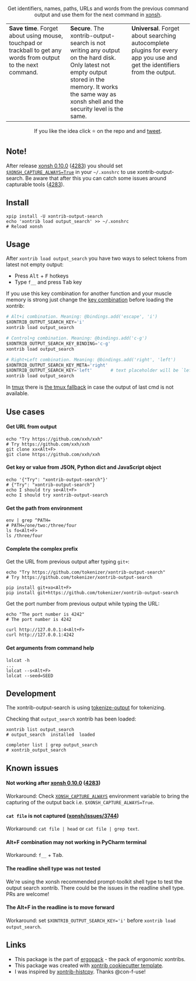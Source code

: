 <p align="center">
Get identifiers, names, paths, URLs and words from the previous command output and use them for the next command in <a href="https://xon.sh">xonsh</a>.
</p>

<table width="100%">
<col style="width:33%">
<col style="width:33%">
<col style="width:33%">
<tbody>
<tr>
<td valign="top">
<b>Save time</b>. Forget about using mouse, touchpad or trackball to get any words from output to the next command.
</td>
<td valign="top">
<b>Secure</b>. The xontrib-output-search is not writing any output on the hard disk. Only latest not empty output stored in the memory. It works the same way as xonsh shell and the security level is the same.
</td>
<td valign="top">
<b>Universal</b>. Forget about searching autocomplete plugins for every app you use and get the identifiers from the output.
</td>
</tr>
</tbody>
</table>

<p align="center">  
If you like the idea click ⭐ on the repo and and <a href="https://twitter.com/intent/tweet?text=Nice%20xontrib%20for%20the%20xonsh%20shell!&url=https://github.com/tokenizer/xontrib-output-search" target="_blank">tweet</a>.
</p>

## Note! 

After release [xonsh 0.10.0](https://github.com/xonsh/xonsh/releases/tag/0.10.0) ([4283](https://github.com/xonsh/xonsh/pull/4283)) you should set [`$XONSH_CAPTURE_ALWAYS=True`](https://xon.sh/envvars.html#xonsh-capture-always) in your `~/.xonshrc` to use xontrib-output-search. Be aware that after this you can catch some issues around capturable tools ([4283](https://github.com/xonsh/xonsh/pull/4283)).

## Install
```shell script
xpip install -U xontrib-output-search
echo 'xontrib load output_search' >> ~/.xonshrc
# Reload xonsh
```

## Usage
After `xontrib load output_search` you have two ways to select tokens from latest not empty output:
* Press <kbd>Alt</kbd> + <kbd>F</kbd> hotkeys
* Type `f__` and press <kbd>Tab</kbd> key  

If you use this key combination for another function and your muscle memory is strong just change 
the [key combination](https://python-prompt-toolkit.readthedocs.io/en/master/pages/advanced_topics/key_bindings.html) before 
loading the xontrib:
```python
# Alt+i combination. Meaning: @bindings.add('escape', 'i')
$XONTRIB_OUTPUT_SEARCH_KEY='i'
xontrib load output_search
```
```python
# Control+g combination. Meaning: @bindings.add('c-g')
$XONTRIB_OUTPUT_SEARCH_KEY_BINDING='c-g'
xontrib load output_search
```
```python
# Right+Left combination. Meaning: @bindings.add('right', 'left')
$XONTRIB_OUTPUT_SEARCH_KEY_META='right'
$XONTRIB_OUTPUT_SEARCH_KEY='left'       # text placeholder will be `left__`
xontrib load output_search
```

In [tmux](https://en.wikipedia.org/wiki/Tmux) there is [the tmux fallback](https://github.com/tokenizer/xontrib-output-search/pull/4) in case the output of last cmd is not available.

## Use cases
#### Get URL from output
```shell script
echo "Try https://github.com/xxh/xxh"
# Try https://github.com/xxh/xxh
git clone xx<Alt+F>
git clone https://github.com/xxh/xxh
```

#### Get key or value from JSON, Python dict and JavaScript object
```shell script
echo '{"Try": "xontrib-output-search"}'
# {"Try": "xontrib-output-search"}
echo I should try se<Alt+F>
echo I should try xontrib-output-search
```    

#### Get the path from environment
```shell script
env | grep ^PATH=
# PATH=/one/two:/three/four
ls fo<Alt+F>
ls /three/four  
```    

#### Complete the complex prefix

Get the URL from previous output after typing `git+`:
```shell script
echo "Try https://github.com/tokenizer/xontrib-output-search"
# Try https://github.com/tokenizer/xontrib-output-search

pip install git+xo<Alt+F>
pip install git+https://github.com/tokenizer/xontrib-output-search
```
Get the port number from previous output while typing the URL:
```shell script
echo "The port number is 4242"
# The port number is 4242

curl http://127.0.0.1:4<Alt+F>
curl http://127.0.0.1:4242
```

#### Get arguments from command help
```shell script
lolcat -h
...
lolcat --s<Alt+F>
lolcat --seed=SEED
```
## Development

The xontrib-output-search is using [tokenize-output](https://github.com/tokenizer/tokenize-output) for tokenizing.

Checking that `output_search` xontrib has been loaded:
```shell script
xontrib list output_search
# output_search  installed  loaded

completer list | grep output_search
# xontrib_output_search
```

## Known issues

#### Not working after [xonsh 0.10.0](https://github.com/xonsh/xonsh/releases/tag/0.10.0) ([4283](https://github.com/xonsh/xonsh/pull/4283))

Workaround: Check [`XONSH_CAPTURE_ALWAYS`](https://xon.sh/envvars.html#xonsh-capture-always) environment variable to bring the capturing of the output back i.e. `$XONSH_CAPTURE_ALWAYS=True`.

#### `cat file` is not captured ([xonsh/issues/3744](https://github.com/xonsh/xonsh/issues/3744))
Workaround: `cat file | head` or `cat file | grep text`.

#### Alt+F combination may not working in PyCharm terminal
Workaround: `f__` + <kbd>Tab</kbd>.

#### The readline shell type was not tested

We're using the xonsh recommended prompt-toolkit shell type to test the output search xontrib. There could be the issues in the readline shell type. PRs are welcome!

#### The Alt+F in the readline is to move forward
Workaround: set `$XONTRIB_OUTPUT_SEARCH_KEY='i'` before `xontrib load output_search`.

## Links 
* This package is the part of [ergopack](https://github.com/anki-code/xontrib-ergopack) - the pack of ergonomic xontribs.
* This package was created with [xontrib cookiecutter template](https://github.com/xonsh/xontrib-cookiecutter).
* I was inspired by [xontrib-histcpy](https://github.com/con-f-use/xontrib-histcpy). Thanks @con-f-use!
